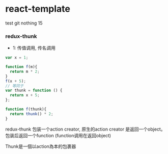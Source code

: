 # react-template


test git nothing 15





### redux-thunk  
  - 1: 传值调用, 传名调用

```js
var x = 1;

function f(m){
  return m * 2;     
}
f(x + 5);
// 等同于
var thunk = function () {
  return x + 5;
};

function f(thunk){
  return thunk() * 2;
}
```

redux-thunk 包装一个action creator, 原生的action creator 是返回一个object。
包装后返回一个function (function调用在返回object)


Thunk是一個以action為本的包裹器

